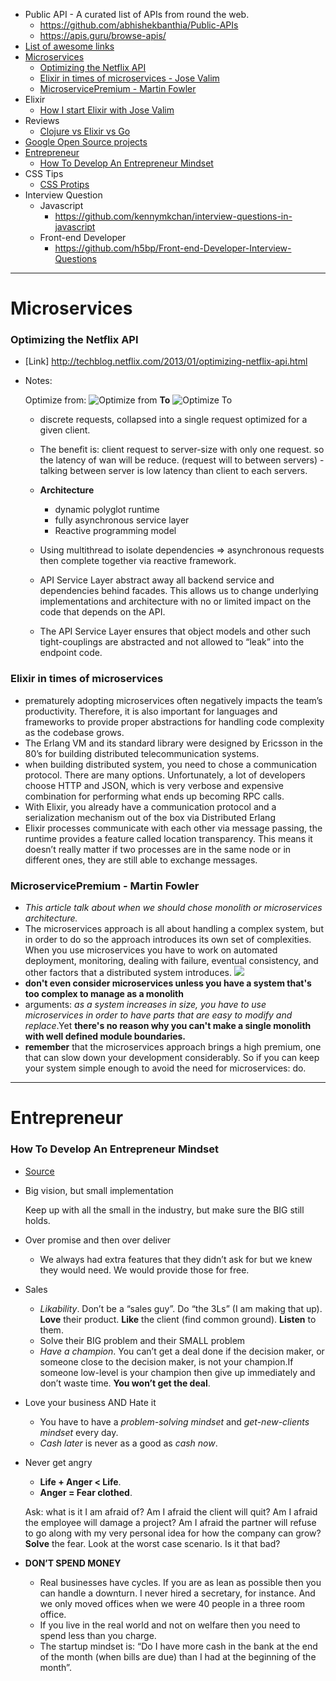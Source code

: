- Public API - A curated list of APIs from round the web.
  + https://github.com/abhishekbanthia/Public-APIs
  + https://apis.guru/browse-apis/
- [List of awesome links](https://github.com/sindresorhus/awesome)
- [Microservices](#microservices)
  + [Optimizing the Netflix API](http://techblog.netflix.com/2013/01/optimizing-netflix-api.html)
  + [Elixir in times of microservices - Jose Valim](http://blog.plataformatec.com.br/2015/06/elixir-in-times-of-microservices/)
  + [MicroservicePremium - Martin Fowler](https://martinfowler.com/bliki/MicroservicePremium.html)
- Elixir
  + [How I start Elixir with Jose Valim](http://howistart.org/posts/elixir/1)
- Reviews
  + [Clojure vs Elixir vs Go](https://smashingboxes.com/blog/choosing-your-future-tech-stack-clojure-vs-elixir-vs-go/)
- [Google Open Source projects](https://developers.google.com/open-source/projects)
- [Entrepreneur](#entrepreneur)
  + [How To Develop An Entrepreneur Mindset](https://medium.com/the-mission/how-to-develop-an-entrepreneur-mindset-949004ad71b3#.dxqun3r6v)
- CSS Tips
  + [CSS Protips](https://github.com/AllThingsSmitty/css-protips)
- Interview Question
  + Javascript
    + https://github.com/kennymkchan/interview-questions-in-javascript
  + Front-end Developer
    + https://github.com/h5bp/Front-end-Developer-Interview-Questions
----

# Microservices

### Optimizing the Netflix API
- [Link] http://techblog.netflix.com/2013/01/optimizing-netflix-api.html
- Notes:

  Optimize from:
  ![Optimize from](http://4.bp.blogspot.com/-ZRFQ9JX7mXk/UO4HuVD-m5I/AAAAAAAAAgM/4BBG936izL0/s1600/request-multi_1252.png)
  **To**
  ![Optimize To](http://2.bp.blogspot.com/-8p4--m73yYc/UO4HsUo8HDI/AAAAAAAAAgE/0hRXr-lL6c4/s1600/request-single_1252.png)

  + discrete requests, collapsed into a single request optimized for a given client.
  + The benefit is: client request to server-size with only one request. so the latency of wan will be reduce. (request will to between servers) - talking between server is low latency than client to each servers.

  + **Architecture**
    + dynamic polyglot runtime
    + fully asynchronous service layer
    + Reactive programming model

  + Using multithread to isolate dependencies => asynchronous requests then complete together via reactive framework.
  + API Service Layer abstract away all backend service and dependencies behind facades. This allows us to change underlying implementations and architecture with no or limited impact on the code that depends on the API.
  + The API Service Layer ensures that object models and other such tight-couplings are abstracted and not allowed to “leak” into the endpoint code.

### Elixir in times of microservices
- prematurely adopting microservices often negatively impacts the team’s productivity. Therefore, it is also important for languages and frameworks to provide proper abstractions for handling code complexity as the codebase grows.
- The Erlang VM and its standard library were designed by Ericsson in the 80’s for building distributed telecommunication systems.
- when building distributed system, you need to chose a communication protocol. There are many options. Unfortunately, a lot of developers choose HTTP and JSON, which is very verbose and expensive combination for performing what ends up becoming RPC calls.
- With Elixir, you already have a communication protocol and a serialization mechanism out of the box via Distributed Erlang
- Elixir processes communicate with each other via message passing, the runtime provides a feature called location transparency. This means it doesn’t really matter if two processes are in the same node or in different ones, they are still able to exchange messages.

### MicroservicePremium - Martin Fowler
- _This article talk about when we should chose monolith or microservices architecture._
- The microservices approach is all about handling a complex system, but in order to do so the approach introduces its own set of complexities. When you use microservices you have to work on automated deployment, monitoring, dealing with failure, eventual consistency, and other factors that a distributed system introduces.
![](https://martinfowler.com/bliki/images/microservice-verdict/productivity.png)
- **don't even consider microservices unless you have a system that's too complex to manage as a monolith**
- arguments: _as a system increases in size, you have to use microservices in order to have parts that are easy to modify and replace_.Yet **there's no reason why you can't make a single monolith with well defined module boundaries.**
- **remember** that the microservices approach brings a high premium, one that can slow down your development considerably. So if you can keep your system simple enough to avoid the need for microservices: do.

---

# Entrepreneur

### How To Develop An Entrepreneur Mindset
- [Source](https://medium.com/the-mission/how-to-develop-an-entrepreneur-mindset-949004ad71b3#.dxqun3r6v)
- Big vision, but small implementation

  Keep up with all the small in the industry, but make sure the BIG still holds.
- Over promise and then over deliver
  + We always had extra features that they didn’t ask for but we knew they would need. We would provide those for free.
- Sales
  + _Likability_. Don’t be a “sales guy”. Do “the 3Ls” (I am making that up). **Love** their product. **Like** the client (find common ground). **Listen** to them.
  + Solve their BIG problem and their SMALL problem
  + _Have a champion_. You can’t get a deal done if the decision maker, or someone close to the decision maker, is not your champion.If someone low-level is your champion then give up immediately and don’t waste time. **You won’t get the deal**.
- Love your business AND Hate it
  + You have to have a _problem-solving mindset_ and _get-new-clients mindset_ every day.
  + _Cash later_ is never as a good as _cash now_.
- Never get angry
  + **Life + Anger < Life**.
  + **Anger = Fear clothed**.

  Ask: what is it I am afraid of? Am I afraid the client will quit? Am I afraid the employee will damage a project? Am I afraid the partner will refuse to go along with my very personal idea for how the company can grow?
  __Solve__ the fear. Look at the worst case scenario. Is it that bad?
- **DON’T SPEND MONEY**
  + Real businesses have cycles. If you are as lean as possible then you can handle a downturn. I never hired a secretary, for instance. And we only moved offices when we were 40 people in a three room office.
  + If you live in the real world and not on welfare then you need to spend less than you charge.
  + The startup mindset is: “Do I have more cash in the bank at the end of the month (when bills are due) than I had at the beginning of the month”.

